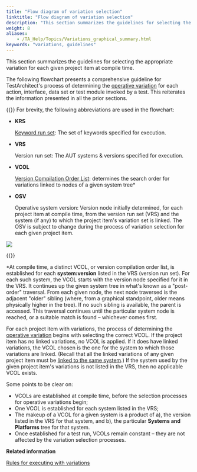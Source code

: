```yaml
--- 
title: "Flow diagram of variation selection"
linktitle: "Flow diagram of variation selection"
description: "This section summarizes the guidelines for selecting the appropriate variation for each given project item at compile time."
weight: 8
aliases: 
    - /TA_Help/Topics/Variations_graphical_summary.html
keywords: "variations, guidelines"
---
```


This section summarizes the guidelines for selecting the appropriate variation for each given project item at compile time.

The following flowchart presents a comprehensive guideline for TestArchitect's process of determining the [operative variation](/user-guide/support/glossary-of-terms/operative-variation) for each action, interface, data set or test module invoked by a test. This reiterates the information presented in all the prior sections.

{{<note>}} For brevity, the following abbreviations are used in the flowchart:

-   **KRS**

    [Keyword run set](/user-guide/support/glossary-of-terms/keyword-run-set): The set of keywords specified for execution.

-   **VRS**

    Version run set: The AUT systems & versions specified for execution.

-   **VCOL**

    [Version Compilation Order List](/user-guide/support/glossary-of-terms/version-compilation-order-list-vcol): determines the search order for variations linked to nodes of a given system tree\*

-   **OSV**

    Operative system version: Version node initially determined, for each project item at compile time, from the version run set \(VRS\) and the system \(if any\) to which the project item's variation set is linked. The OSV is subject to change during the process of variation selection for each given project item.


![](/images/TA_Help/Images/variations_flowchart_20160111.png)

{{<note>}}

\*At compile time, a distinct VCOL, or version compilation order list, is established for each **system:version** listed in the VRS \(version run set\). For each such system, the VCOL starts with the version node specified for it in the VRS. It continues up the given system tree in what's known as a "post-order" traversal. From each given node, the next node traversed is the adjacent "older" sibling \(where, from a graphical standpoint, older means physically higher in the tree\). If no such sibling is available, the parent is accessed. This traversal continues until the particular system node is reached, or a suitable match is found – whichever comes first.

For each project item with variations, the process of determining the [operative variation](/user-guide/support/glossary-of-terms/operative-variation) begins with selecting the correct VCOL. If the project item has no linked variations, no VCOL is applied. If it does have linked variations, the VCOL chosen is the one for the system to which those variations are linked. \(Recall that all the linked variations of any given project item must be [linked to the same system](/user-guide/variations/rules-for-creating-variations/linking-to-one-system).\) If the system used by the given project item's variations is not listed in the VRS, then no applicable VCOL exists.

Some points to be clear on:

-   VCOLs are established at compile time, before the selection processes for operative variations begin;
-   One VCOL is established for each system listed in the VRS;
-   The makeup of a VCOL for a given system is a product of a\), the version listed in the VRS for that system, and b\), the particular **Systems and Platforms** tree for that system.
-   Once established for a test run, VCOLs remain constant – they are not affected by the variation selection processes.



**Related information**  


[Rules for executing with variations](/user-guide/variations/rules-for-executing-with-variations/)

